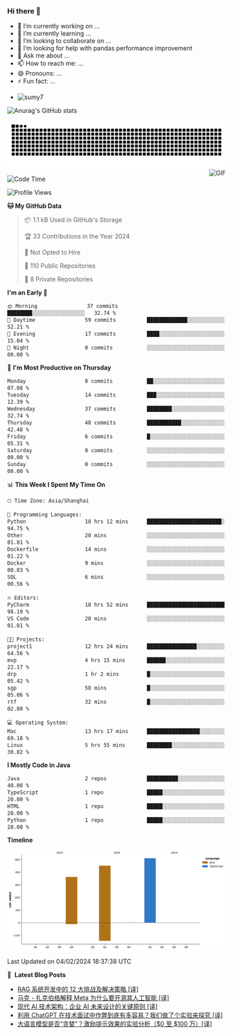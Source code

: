 ### Hi there 👋
<!--
**alloevil/alloevil** is a ✨ _special_ ✨ repository because its `README.md` (this file) appears on your GitHub profile.

Here are some ideas to get you started:

- 🔭 I’m currently working on ...
- 🌱 I’m currently learning ...
- 👯 I’m looking to collaborate on ...
- 🤔 I’m looking for help with ...
- 💬 Ask me about ...
- 📫 How to reach me: ...
- 😄 Pronouns: ...
- ⚡ Fun fact: ...
-->

- 🔭 I’m currently working on ...
- 🌱 I’m currently learning ...
- 👯 I’m looking to collaborate on ...
- 🤔 I’m looking for help with pandas performance improvement
- 💬 Ask me about ...
- 📫 How to reach me: ...
- 😄 Pronouns: ...
- ⚡ Fun fact: ...
  
+ ![sumy7](https://komarev.com/ghpvc/?username=alloevil)

![Anurag's GitHub stats](https://github-readme-stats.vercel.app/api?username=alloevil&show_icons=true&bg_color=00000000)

<picture align="center">
  <source media="(prefers-color-scheme: dark)" srcset="https://github.com/alloevil/alloevil/blob/output/github-contribution-grid-snake.svg">
  <source media="(prefers-color-scheme: dark)" srcset="https://github.com/alloevil/alloevil/blob/output/github-contribution-grid-snake.svg">
  <img alt="github contribution grid snake animation" src="https://github.com/alloevil/alloevil/blob/output/github-contribution-grid-snake.svg">
</picture>

<img align="right" alt="GIF" src="https://raw.githubusercontent.com/JoeyBling/JoeyBling/master/pic/pusheencode.gif" />

<!--START_SECTION:waka-->
![Code Time](http://img.shields.io/badge/Code%20Time-2%2C075%20hrs%2022%20mins-blue)

![Profile Views](http://img.shields.io/badge/Profile%20Views-1-blue)

**🐱 My GitHub Data** 

> 📦 1.1 kB Used in GitHub's Storage 
 > 
> 🏆 33 Contributions in the Year 2024
 > 
> 🚫 Not Opted to Hire
 > 
> 📜 110 Public Repositories 
 > 
> 🔑 8 Private Repositories 
 > 
**I'm an Early 🐤** 

```text
🌞 Morning                37 commits          ████████░░░░░░░░░░░░░░░░░   32.74 % 
🌆 Daytime                59 commits          █████████████░░░░░░░░░░░░   52.21 % 
🌃 Evening                17 commits          ████░░░░░░░░░░░░░░░░░░░░░   15.04 % 
🌙 Night                  0 commits           ░░░░░░░░░░░░░░░░░░░░░░░░░   00.00 % 
```
📅 **I'm Most Productive on Thursday** 

```text
Monday                   8 commits           ██░░░░░░░░░░░░░░░░░░░░░░░   07.08 % 
Tuesday                  14 commits          ███░░░░░░░░░░░░░░░░░░░░░░   12.39 % 
Wednesday                37 commits          ████████░░░░░░░░░░░░░░░░░   32.74 % 
Thursday                 48 commits          ███████████░░░░░░░░░░░░░░   42.48 % 
Friday                   6 commits           █░░░░░░░░░░░░░░░░░░░░░░░░   05.31 % 
Saturday                 0 commits           ░░░░░░░░░░░░░░░░░░░░░░░░░   00.00 % 
Sunday                   0 commits           ░░░░░░░░░░░░░░░░░░░░░░░░░   00.00 % 
```


📊 **This Week I Spent My Time On** 

```text
🕑︎ Time Zone: Asia/Shanghai

💬 Programming Languages: 
Python                   18 hrs 12 mins      ████████████████████████░   94.75 % 
Other                    20 mins             ░░░░░░░░░░░░░░░░░░░░░░░░░   01.81 % 
Dockerfile               14 mins             ░░░░░░░░░░░░░░░░░░░░░░░░░   01.22 % 
Docker                   9 mins              ░░░░░░░░░░░░░░░░░░░░░░░░░   00.83 % 
SQL                      6 mins              ░░░░░░░░░░░░░░░░░░░░░░░░░   00.56 % 

🔥 Editors: 
PyCharm                  18 hrs 52 mins      █████████████████████████   98.19 % 
VS Code                  20 mins             ░░░░░░░░░░░░░░░░░░░░░░░░░   01.81 % 

🐱‍💻 Projects: 
project1                 12 hrs 24 mins      ████████████████░░░░░░░░░   64.56 % 
mvp                      4 hrs 15 mins       ██████░░░░░░░░░░░░░░░░░░░   22.17 % 
drp                      1 hr 2 mins         █░░░░░░░░░░░░░░░░░░░░░░░░   05.42 % 
sgp                      58 mins             █░░░░░░░░░░░░░░░░░░░░░░░░   05.06 % 
rtf                      32 mins             █░░░░░░░░░░░░░░░░░░░░░░░░   02.80 % 

💻 Operating System: 
Mac                      13 hrs 17 mins      █████████████████░░░░░░░░   69.18 % 
Linux                    5 hrs 55 mins       ████████░░░░░░░░░░░░░░░░░   30.82 % 
```

**I Mostly Code in Java** 

```text
Java                     2 repos             ██████████░░░░░░░░░░░░░░░   40.00 % 
TypeScript               1 repo              █████░░░░░░░░░░░░░░░░░░░░   20.00 % 
HTML                     1 repo              █████░░░░░░░░░░░░░░░░░░░░   20.00 % 
Python                   1 repo              █████░░░░░░░░░░░░░░░░░░░░   20.00 % 
```



**Timeline**

![Lines of Code chart](https://raw.githubusercontent.com/alloevil/alloevil/main/assets/bar_graph.png)


 Last Updated on 04/02/2024 18:37:38 UTC
<!--END_SECTION:waka-->

📕 &nbsp;**Latest Blog Posts**
<!-- BLOG-POST-LIST:START -->
- [RAG 系统开发中的 12 大挑战及解决策略 [译]](https://baoyu.io/translations/rag/12-rag-pain-points-and-proposed-solutions)
- [马克 - 扎克伯格解释 Meta 为什么要开源其人工智能 [译]](https://baoyu.io/translations/meta/mark-zuckerberg-explains-why-meta-open-sources-its-ai)
- [现代 AI 技术架构：企业 AI 未来设计的关键原则 [译]](https://baoyu.io/translations/ai/the-modern-ai-stack-design-principles-for-the-future-of-enterprise-ai-architectures)
- [利用 ChatGPT 在技术面试中作弊到底有多容易？我们做了个实验来探究 [译]](https://baoyu.io/translations/interview/how-hard-is-it-to-cheat-with-chatgpt-in-technical-interviews)
- [大语言模型是否“贪婪”？激励提示效果的实验分析（$0 至 $100 万）[译]](https://baoyu.io/translations/prompt-engineering/impact-of-monetary-incentives-on-the-performance-of-gpt-4-turbo-an-experimental-analysis)
<!-- BLOG-POST-LIST:END -->
